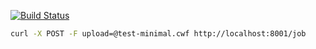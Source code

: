 [![Build Status](https://ci.commonwl.org/buildStatus/icon?job=AWE)](https://ci.commonwl.org/job/AWE)

```bash
curl -X POST -F upload=@test-minimal.cwf http://localhost:8001/job
```
